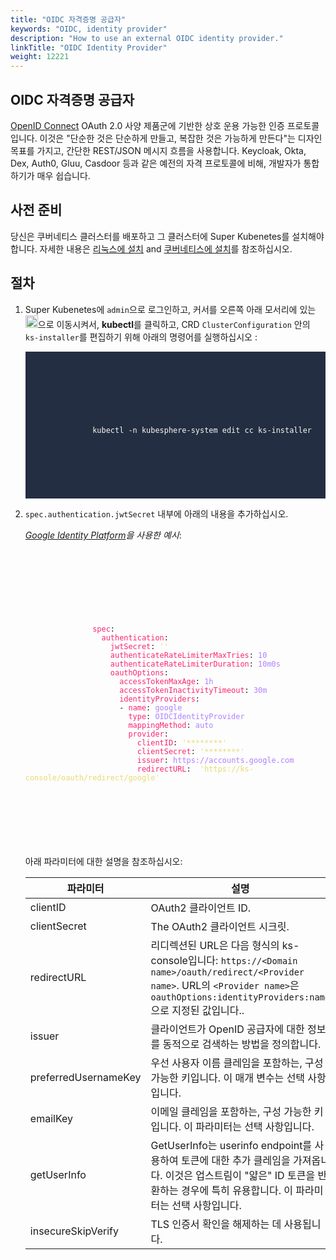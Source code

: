 ```yaml
---
title: "OIDC 자격증명 공급자"
keywords: "OIDC, identity provider"
description: "How to use an external OIDC identity provider."
linkTitle: "OIDC Identity Provider"
weight: 12221
---
```


## OIDC 자격증명 공급자

[OpenID Connect](https://openid.net/connect/) OAuth 2.0 사양 제품군에 기반한 상호 운용 가능한 인증 프로토콜입니다. 이것은 "단순한 것은 단순하게 만들고, 복잡한 것은 가능하게 만든다"는 디자인 목표를 가지고, 간단한 REST/JSON 메시지 흐름을 사용합니다.  Keycloak, Okta, Dex, Auth0, Gluu, Casdoor 등과 같은 예전의 자격 프로토콜에 비해, 개발자가 통합하기가 매우 쉽습니다.

## 사전 준비

당신은 쿠버네티스 클러스터를 배포하고 그 클러스터에 Super Kubenetes를 설치해야 합니다. 자세한 내용은 [리눅스에 설치](/docs/v3.3/installing-on-linux/) and [쿠버네티스에 설치](/docs/v3.3/installing-on-kubernetes/)를 참조하십시오.

## 절차

1. Super Kubenetes에 `admin`으로 로그인하고, 커서를 오른쪽 아래 모서리에 있는 <img src="/dist/assets/docs/v3.3/access-control-and-account-management/external-authentication/set-up-external-authentication/toolbox.png" width="20px" height="20px" alt="icon">으로 이동시켜서, **kubectl**를 클릭하고, CRD `ClusterConfiguration` 안의 `ks-installer`를 편집하기 위해 아래의 명령어를 실행하십시오 :

   <article className="highlight">
      <pre style="color: rgb(248, 248, 242); background: rgb(36, 46, 66); tab-size: 4;">
         <div className="copy-code-button" title="Copy Code"></div>
         <div className="code-over-div">
            <code>
               <p>
                  kubectl -n kubesphere-system edit cc ks-installer
               </p>
            </code>
         </div>
      </pre>
   </article>

2. `spec.authentication.jwtSecret` 내부에 아래의 내용을 추가하십시오. 

   *[Google Identity Platform](https://developers.google.com/identity/protocols/oauth2/openid-connect)을 사용한 예시*:

   <article className="highlight">
      <pre>
         <div className="copy-code-button" title="Copy Code"></div>
         <div className="code-over-div">
            <code>
               <p>
                  <span style="color:#f92672">spec</span>:
                  <span style="color:#f92672">&nbsp;&nbsp;authentication</span>:
                  <span style="color:#f92672">&nbsp;&nbsp;&nbsp;&nbsp;jwtSecret</span>:<span style="color:#e6db74">&nbsp;''</span> 
                  <span style="color:#f92672">&nbsp;&nbsp;&nbsp;&nbsp;authenticateRateLimiterMaxTries</span>:<span style="color:#ae81ff">&nbsp;10</span> 
                  <span style="color:#f92672">&nbsp;&nbsp;&nbsp;&nbsp;authenticateRateLimiterDuration</span>:<span style="color:#ae81ff">&nbsp;10m0s</span> 
                  <span style="color:#f92672">&nbsp;&nbsp;&nbsp;&nbsp;oauthOptions</span>:
                  <span style="color:#f92672">&nbsp;&nbsp;&nbsp;&nbsp;&nbsp;&nbsp;accessTokenMaxAge</span>:<span style="color:#ae81ff">&nbsp;1h</span> 
                  <span style="color:#f92672">&nbsp;&nbsp;&nbsp;&nbsp;&nbsp;&nbsp;accessTokenInactivityTimeout</span>:<span style="color:#ae81ff">&nbsp;30m</span> 
                  <span style="color:#f92672">&nbsp;&nbsp;&nbsp;&nbsp;&nbsp;&nbsp;identityProviders</span>:
                  &nbsp;&nbsp;&nbsp;&nbsp;&nbsp;&nbsp;-<span style="color:#f92672">&nbsp;name</span>:<span style="color:#ae81ff">&nbsp;google</span> 
                  <span style="color:#f92672">&nbsp;&nbsp;&nbsp;&nbsp;&nbsp;&nbsp;&nbsp;&nbsp;type</span>:<span style="color:#ae81ff">&nbsp;OIDCIdentityProvider</span> 
                  <span style="color:#f92672">&nbsp;&nbsp;&nbsp;&nbsp;&nbsp;&nbsp;&nbsp;&nbsp;mappingMethod</span>: <span style="color:#ae81ff">auto</span> 
                  <span style="color:#f92672">&nbsp;&nbsp;&nbsp;&nbsp;&nbsp;&nbsp;&nbsp;&nbsp;provider</span>: 
                  <span style="color:#f92672">&nbsp;&nbsp;&nbsp;&nbsp;&nbsp;&nbsp;&nbsp;&nbsp;&nbsp;&nbsp;clientID</span>: <span style="color:#e6db74"><span>'</span>********<span>'</span></span> 
                  <span style="color:#f92672">&nbsp;&nbsp;&nbsp;&nbsp;&nbsp;&nbsp;&nbsp;&nbsp;&nbsp;&nbsp;clientSecret</span>: <span style="color:#e6db74"><span>'</span>********<span>'</span></span> 
                  <span style="color:#f92672">&nbsp;&nbsp;&nbsp;&nbsp;&nbsp;&nbsp;&nbsp;&nbsp;&nbsp;&nbsp;issuer</span>: <span style="color:#ae81ff"><span></span>https://accounts.google.com</span>
                  <span style="color:#f92672">&nbsp;&nbsp;&nbsp;&nbsp;&nbsp;&nbsp;&nbsp;&nbsp;&nbsp;&nbsp;redirectURL</span>: &nbsp;<span style="color:#e6db74"><span>'</span>https://ks-console/oauth/redirect/google<span>'</span></span> 
               </p>
            </code>
         </div>
      </pre>
   </article>

   아래 파라미터에 대한 설명을 참조하십시오:

   <table>
   <thead>
   <tr>
      <th>
         파라미터
      </th>
      <th>
         설명
      </th>
   </tr>
   </thead>
   <tbody>
   <tr>
      <td>
         clientID
      </td>
      <td>
         OAuth2 클라이언트 ID.
      </td>
   </tr>
   <tr>
      <td>
         clientSecret
      </td>
      <td>
         The OAuth2 클라이언트 시크릿.
      </td>
   </tr>
   <tr>
      <td>
         redirectURL
      </td>
      <td>
         리디렉션된 URL은 다음 형식의 ks-console입니다: <code>https://&lt;Domain name&gt;/oauth/redirect/&lt;Provider name&gt;</code>. URL의 <code>&lt;Provider name&gt;</code>은 <code>oauthOptions:identityProviders:name</code>으로 지정된 값입니다..
      </td>
   </tr>
   <tr>
      <td>
         issuer
      </td>
      <td>
         클라이언트가 OpenID 공급자에 대한 정보를 동적으로 검색하는 방법을 정의합니다.
      </td>
   </tr>
   <tr>
      <td>
         preferredUsernameKey
      </td>
      <td>
         우선 사용자 이름 클레임을 포함하는, 구성 가능한 키입니다. 이 매개 변수는 선택 사항입니다.
      </td>
   </tr>
   <tr>
      <td>
         emailKey
      </td>
      <td>
         이메일 클레임을 포함하는, 구성 가능한 키입니다. 이 파라미터는 선택 사항입니다.
      </td>
   </tr>
   <tr>
      <td>
         getUserInfo
      </td>
      <td>
         GetUserInfo는 userinfo endpoint를 사용하여 토큰에 대한 추가 클레임을 가져옵니다. 이것은 업스트림이 "얇은" ID 토큰을 반환하는 경우에 특히 유용합니다. 이 파라미터는 선택 사항입니다.
      </td>
   </tr>
   <tr>
      <td>
         insecureSkipVerify
      </td>
      <td>
         TLS 인증서 확인을 해제하는 데 사용됩니다.
      </td>
   </tr>
   </tbody>
   </table>

